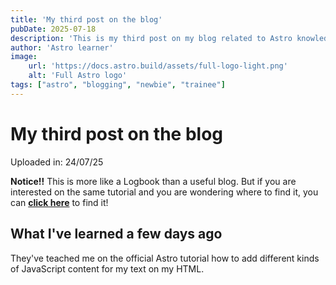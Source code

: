 ```yaml
---
title: 'My third post on the blog'
pubDate: 2025-07-18
description: 'This is my third post on my blog related to Astro knowledge.'
author: 'Astro learner'
image:
    url: 'https://docs.astro.build/assets/full-logo-light.png'
    alt: 'Full Astro logo'
tags: ["astro", "blogging", "newbie", "trainee"]
---
```


# My third post on the blog

Uploaded in: 24/07/25

**Notice!!**
This is more like a Logbook than a useful blog. But if you are interested on the same tutorial and you are wondering where to find it, you can [**click here**](https://docs.astro.build/es/tutorial/0-introduction/) to find it!

## What I've learned a few days ago

They've teached me on the official Astro tutorial how to add different kinds of JavaScript content for my text on my HTML. 